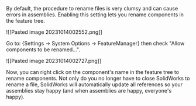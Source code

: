 By default, the procedure to rename files is very clumsy and can cause errors in assemblies. Enabling this setting lets you rename components in the feature tree.

![[Pasted image 20231014002552.png]]

Go to: {Settings -> System Options -> FeatureManager} then check "Allow components to be renamed...".

![[Pasted image 20231014002727.png]]

Now, you can right click on the component's name in the feature tree to rename components. Not only do you no longer have to close SolidWorks to rename a file, SolidWorks will automatically update all references so your assemblies stay happy (and when assemblies are happy, everyone's happy). 